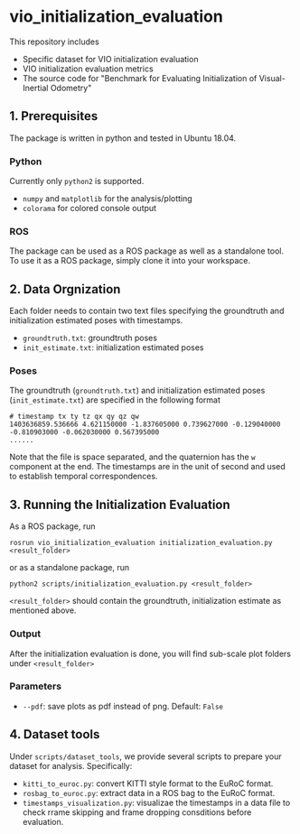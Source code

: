 # vio_initialization_evaluation

This repository includes
* Specific dataset for VIO initialization evaluation
* VIO initialization evaluation metrics
* The source code for "Benchmark for Evaluating Initialization of Visual-Inertial Odometry"

## 1. Prerequisites
The package is written in python and tested in Ubuntu 18.04.

### Python
Currently only `python2` is supported.
* `numpy` and `matplotlib` for the analysis/plotting
* `colorama` for colored console output

### ROS
The package can be used as a ROS package as well as a standalone tool.
To use it as a ROS package, simply clone it into your workspace.

## 2. Data Orgnization
Each folder needs to contain two text files specifying the groundtruth and initialization estimated poses with timestamps.

* `groundtruth.txt`: groundtruth poses
* `init_estimate.txt`: initialization estimated poses

### Poses
The groundtruth (`groundtruth.txt`) and initialization estimated poses (`init_estimate.txt`) are specified in the following format

```
# timestamp tx ty tz qx qy qz qw
1403636859.536666 4.621150000 -1.837605000 0.739627000 -0.129040000 -0.810903000 -0.062030000 0.567395000
......
```

Note that the file is space separated, and the quaternion has the `w` component at the end.
The timestamps are in the unit of second and used to establish temporal correspondences.

## 3. Running the Initialization Evaluation
As a ROS package, run

```
rosrun vio_initialization_evaluation initialization_evaluation.py <result_folder>
```

or as a standalone package, run

```
python2 scripts/initialization_evaluation.py <result_folder> 
```

`<result_folder>` should contain the groundtruth, initialization estimate as mentioned above.

### Output
After the initialization evaluation is done, you will find sub-scale plot folders under `<result_folder>`

### Parameters
* `--pdf`: save plots as pdf instead of png. Default: `False`

## 4. Dataset tools
Under `scripts/dataset_tools`, we provide several scripts to prepare your dataset for analysis. Specifically:
* `kitti_to_euroc.py`: convert KITTI style format to the EuRoC format.
* `rosbag_to_euroc.py`: extract data in a ROS bag to the EuRoC format.
* `timestamps_visualization.py`: visualizae the timestamps in a data file to check rrame skipping and frame dropping consditions before evaluation.